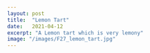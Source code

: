 ```yaml
---
layout: post
title:  "Lemon Tart"
date:   2021-04-12
excerpt: "A Lemon tart which is very lemony"
image: "/images/F27_lemon_tart.jpg"
---
```

